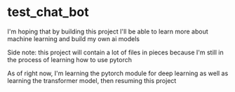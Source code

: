 # test_chat_bot

I'm hoping that by building this project I'll be able to learn more about machine learning and build my own ai models

Side note: this project will contain a lot of files in pieces because I'm still in the process of learning how to use pytorch


As of right now, I'm learning the pytorch module for deep learning as well as learning the transformer model, then resuming this project

